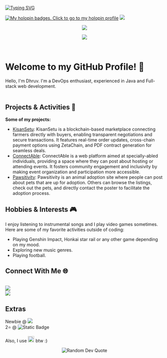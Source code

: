 <a href="https://git.io/typing-svg"><img src="https://readme-typing-svg.demolab.com?font=Fira+Code&weight=350&duration=3000&pause=1000&vCenter=true&random=true&width=300&height=40&lines=I'm+a+programmer;I'm+a+bathroom+singer;I'm+an+overthinker;I'm+a+Java+developer;I'm+a+gamer;I'm+a+DevOps+enthusiast;I'm+a+Web+Developer;I'm+a+gacha+addict;I'm+a+daydreamer;I'm+a+pluviophile;I'm+a+sleepyhead;I'm+an+arch+user+btw" alt="Typing SVG" /></a>

[![My holopin badges. Click to go to my holopin profile](https://holopin.me/slashex)](https://holopin.io/@slashex)
![](https://komarev.com/ghpvc/?username=slashexx)
<p align="center">
  <a href="https://skillicons.dev">
    <img src="https://skillicons.dev/icons?i=java,nextjs,react,ts,js,nodejs,express,html,css,bootstrap,c,cpp" />
  </a>
</p>
<p align="center">
  <a href="https://skillicons.dev">
    <img src="https://skillicons.dev/icons?i=firebase,python,docker,git,github,linux,mysql" />
  </a>
</p>
<br>

<h1><strong>Welcome to my GitHub Profile! 👋 </strong> </h1>
Hello, I'm Dhruv. I'm a DevOps enthusiast, experienced in Java and Full-stack web development.<br> <br>

<h2><strong>Projects & Activities 🚀 </strong></h2>

**Some of my projects:**
- [KisanSetu](https://kisansetu.onrender.com): KisanSetu is a blockchain-based marketplace connecting farmers directly with buyers, enabling transparent negotiations and secure transactions. It features real-time order updates, cross-chain payment options using ZetaChain, and PDF contract generation for seamless deals.
- [ConnectAble](https://connect-able.onrender.com): ConnectAble is a web platform aimed at specially-abled individuals, providing a space where they can post about hosting or attending events. It fosters community engagement and inclusivity by making event organization and participation more accessible.
- [Pawsitivity](https://pawsitivity.onrender.com): Pawsitivity is an animal adoption site where people can post about pets that are up for adoption. Others can browse the listings, check out the pets, and directly contact the poster to facilitate the adoption process.


<h2><strong>Hobbies & Interests 🎮 </strong></h2>
I enjoy listening to instrumental songs and I play video games sometimes. Here are some of my favorite activities outside of coding:
<ul> 
<li> Playing Genshin Impact, Honkai star rail or any other game depending on my mood.</li> 
<li> Exploring new music genres. </li>
<li> Playing football.</li>
</ul>

<h2><strong>Connect With Me 🌐 </strong></h2><br>
<a href="https://www.linkedin.com/in/dhruvpuri-slashex/"><img src="https://img.shields.io/badge/LinkedIn-0077B5?style=for-the-badge&logo=linkedin&logoColor=white" alttext="LinkedIn"></a> <br>
<a href="https://www.linkedin.com/in/dhruvpuri-slashex/"><img src="https://img.shields.io/badge/Gmail-D14836?style=for-the-badge&logo=gmail&logoColor=white" alttext="Email"></a>


<h2><strong>Extras</strong></h2> 
Newbie @ <img src="https://img.shields.io/badge/Codeforces-906-blue"> <br>
2⭐ @ <img alt="Static Badge" src="https://img.shields.io/badge/Codechef-1414-brown"><br>

Also, I use <img src="https://skillicons.dev/icons?i=arch" style="height:20px; width:auto"/> btw :)

<p align="center">
  <img src="https://quotes-github-readme.vercel.app/api?type=horizontal&theme=radical" alt="Random Dev Quote" />
</p>
